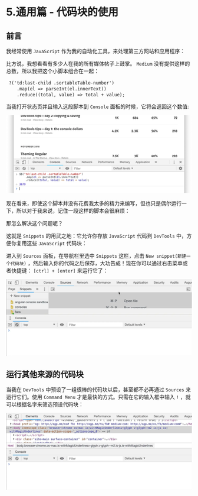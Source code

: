 # 5.通用篇 - 代码块的使用

## 前言

我经常使用 `JavaScript` 作为我的自动化工具，来处理第三方网站和应用程序：

比方说，我想看看有多少人在我的所有媒体帖子上鼓掌。 `Medium` 没有提供这样的总数，所以我把这个小脚本组合在一起：

```javasccript
 ?('td:last-child .sortableTable-number')
    .map(el => parseInt(el.innerText))
    .reduce((total, value) => total + value);
```
当我打开状态页并且输入这段脚本到 `Console` 面板的时候，它将会返回这个数值:

![](./images/90dcb3a83adb7329e1b3009b48ea3e33.webp )

现在看来，即使这个脚本并没有花费我太多的精力来编写，但也只是偶尔运行一下，所以对于我来说，记住一段这样的脚本会很麻烦：

那怎么解决这个问题呢？

这就是 `Snippets` 的用武之地：它允许你存放 `JavaScript` 代码到 `DevTools` 中，方便你复用这些 `JavaScript` 代码块：

进入到 `Sources` 面板，在导航栏里选中 `Snippets` 这栏，点击 `New snippet(新建一个代码块)` ，然后输入你的代码之后保存，大功告成！现在你可以通过右击菜单或者快捷键： `[ctrl] + [enter]` 来运行它了：

![](./images/bc56e470643bcb4a4bf596011f4ffc7d.webp )


## 运行其他来源的代码块

当我在 `DevTools` 中预设了一组很棒的代码块以后，甚至都不必再通过 `Sources` 来运行它们。使用 `Command Menu` 才是最快的方式。只需在它的输入框中输入 `!` ，就可以根据名字来筛选预设代码块：

![](./images/2b9158c05ac15d738379a0c21ce0c002.webp )